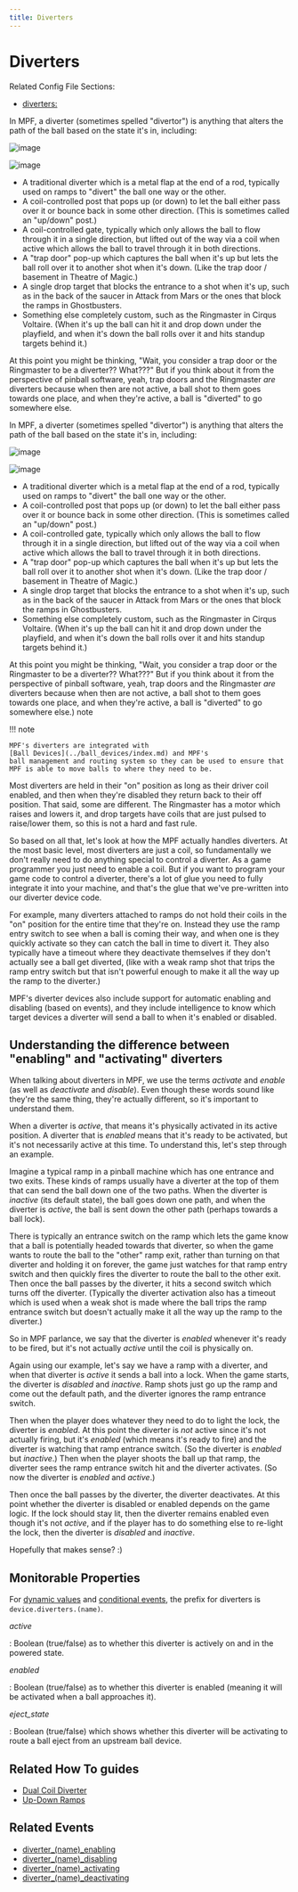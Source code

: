 ```yaml
---
title: Diverters
---
```


# Diverters


Related Config File Sections:

* [diverters:](../../config/diverters.md)

In MPF, a diverter (sometimes spelled "divertor") is anything that
alters the path of the ball based on the state it's in, including:

![image](../images/diverter1.jpg)

![image](../images/diverter2.jpg)

* A traditional diverter which is a metal flap at the end of a rod,
    typically used on ramps to "divert" the ball one way or the other.
* A coil-controlled post that pops up (or down) to let the ball either
    pass over it or bounce back in some other direction. (This is
    sometimes called an "up/down" post.)
* A coil-controlled gate, typically which only allows the ball to flow
    through it in a single direction, but lifted out of the way via a
    coil when active which allows the ball to travel through it in both
    directions.
* A "trap door" pop-up which captures the ball when it's up but
    lets the ball roll over it to another shot when it's down. (Like
    the trap door / basement in Theatre of Magic.)
* A single drop target that blocks the entrance to a shot when it's
    up, such as in the back of the saucer in Attack from Mars or the
    ones that block the ramps in Ghostbusters.
* Something else completely custom, such as the Ringmaster in Cirqus
    Voltaire. (When it's up the ball can hit it and drop down under the
    playfield, and when it's down the ball rolls over it and hits
    standup targets behind it.)

At this point you might be thinking, "Wait, you consider a trap door or
the Ringmaster to be a diverter?? What???" But if you think about it
from the perspective of pinball software, yeah, trap doors and the
Ringmaster *are* diverters because when then are not active, a ball shot
to them goes towards one place, and when they're active, a ball is
"diverted" to go somewhere else.

In MPF, a diverter (sometimes spelled "divertor") is anything that
alters the path of the ball based on the state it's in, including:

![image](../images/diverter1.jpg)

![image](../images/diverter2.jpg)

* A traditional diverter which is a metal flap at the end of a rod,
    typically used on ramps to "divert" the ball one way or the other.
* A coil-controlled post that pops up (or down) to let the ball either
    pass over it or bounce back in some other direction. (This is
    sometimes called an "up/down" post.)
* A coil-controlled gate, typically which only allows the ball to flow
    through it in a single direction, but lifted out of the way via a
    coil when active which allows the ball to travel through it in both
    directions.
* A "trap door" pop-up which captures the ball when it's up but
    lets the ball roll over it to another shot when it's down. (Like
    the trap door / basement in Theatre of Magic.)
* A single drop target that blocks the entrance to a shot when it's
    up, such as in the back of the saucer in Attack from Mars or the
    ones that block the ramps in Ghostbusters.
* Something else completely custom, such as the Ringmaster in Cirqus
    Voltaire. (When it's up the ball can hit it and drop down under the
    playfield, and when it's down the ball rolls over it and hits
    standup targets behind it.)

At this point you might be thinking, "Wait, you consider a trap door or
the Ringmaster to be a diverter?? What???" But if you think about it
from the perspective of pinball software, yeah, trap doors and the
Ringmaster *are* diverters because when then are not active, a ball shot
to them goes towards one place, and when they're active, a ball is
"diverted" to go somewhere else.) note

!!! note

    MPF's diverters are integrated with
    [Ball Devices](../ball_devices/index.md) and MPF's
    ball management and routing system so they can be used to ensure that
    MPF is able to move balls to where they need to be.

Most diverters are held in their "on" position as long as their driver
coil enabled, and then when they're disabled they return back to their
off position. That said, some are different. The Ringmaster has a motor
which raises and lowers it, and drop targets have coils that are just
pulsed to raise/lower them, so this is not a hard and fast rule.

So based on all that, let's look at how the MPF actually handles
diverters. At the most basic level, most diverters are just a coil, so
fundamentally we don't really need to do anything special to control a
diverter. As a game programmer you just need to enable a coil. But if
you want to program your game code to control a diverter, there's a lot
of glue you need to fully integrate it into your machine, and that's
the glue that we've pre-written into our diverter device code.

For example, many diverters attached to ramps do not hold their coils in
the "on" position for the entire time that they're on. Instead they
use the ramp entry switch to see when a ball is coming their way, and
when one is they quickly activate so they can catch the ball in time to
divert it. They also typically have a timeout where they deactivate
themselves if they don't actually see a ball get diverted, (like with a
weak ramp shot that trips the ramp entry switch but that isn't powerful
enough to make it all the way up the ramp to the diverter.)

MPF's diverter devices also include support for automatic enabling and
disabling (based on events), and they include intelligence to know which
target devices a diverter will send a ball to when it's enabled or
disabled.

## Understanding the difference between "enabling" and "activating" diverters

When talking about diverters in MPF, we use the terms *activate* and
*enable* (as well as *deactivate* and *disable*). Even though these
words sound like they're the same thing, they're actually different,
so it's important to understand them.

When a diverter is *active*, that means it's physically activated in
its active position. A diverter that is *enabled* means that it's ready
to be activated, but it's not necessarily active at this time. To
understand this, let's step through an example.

Imagine a typical ramp in a pinball machine which has one entrance and
two exits. These kinds of ramps usually have a diverter at the top of
them that can send the ball down one of the two paths. When the diverter
is *inactive* (its default state), the ball goes down one path, and when
the diverter is *active*, the ball is sent down the other path (perhaps
towards a ball lock).

There is typically an entrance switch on the ramp which lets the game
know that a ball is potentially headed towards that diverter, so when
the game wants to route the ball to the "other" ramp exit, rather than
turning on that diverter and holding it on forever, the game just
watches for that ramp entry switch and then quickly fires the diverter
to route the ball to the other exit. Then once the ball passes by the
diverter, it hits a second switch which turns off the diverter.
(Typically the diverter activation also has a timeout which is used when
a weak shot is made where the ball trips the ramp entrance switch but
doesn't actually make it all the way up the ramp to the diverter.)

So in MPF parlance, we say that the diverter is *enabled* whenever it's
ready to be fired, but it's not actually *active* until the coil is
physically on.

Again using our example, let's say we have a ramp with a diverter, and
when that diverter is *active* it sends a ball into a lock. When the
game starts, the diverter is *disabled* and *inactive*. Ramp shots just
go up the ramp and come out the default path, and the diverter ignores
the ramp entrance switch.

Then when the player does whatever they need to do to light the lock,
the diverter is *enabled*. At this point the diverter is *not* active
since it's not actually firing, but it's *enabled* (which means it's
ready to fire) and the diverter is watching that ramp entrance switch.
(So the diverter is *enabled* but *inactive*.) Then when the player
shoots the ball up that ramp, the diverter sees the ramp entrance switch
hit and the diverter activates. (So now the diverter is *enabled* and
*active*.)

Then once the ball passes by the diverter, the diverter deactivates. At
this point whether the diverter is disabled or enabled depends on the
game logic. If the lock should stay lit, then the diverter remains
enabled even though it's not *active*, and if the player has to do
something else to re-light the lock, then the diverter is *disabled* and
*inactive*.

Hopefully that makes sense? :)

## Monitorable Properties

For
[dynamic values](../../config/instructions/dynamic_values.md) and
[conditional events](../../events/overview/conditional.md), the prefix for diverters is `device.diverters.(name)`.

*active*

:   Boolean (true/false) as to whether this diverter is actively on and
    in the powered state.

*enabled*

:   Boolean (true/false) as to whether this diverter is enabled (meaning
    it will be activated when a ball approaches it).

*eject_state*

:   Boolean (true/false) which shows whether this diverter will be
    activating to route a ball eject from an upstream ball device.

## Related How To guides

* [Dual Coil Diverter](dual_coil_diverter.md)
* [Up-Down Ramps](up_down_ramps.md)

## Related Events

* [diverter_(name)_enabling](../../events/diverter_diverter_enabling.md)
* [diverter_(name)_disabling](../../events/diverter_diverter_disabling.md)
* [diverter_(name)_activating](../../events/diverter_diverter_activating.md)
* [diverter_(name)_deactivating](../../events/diverter_diverter_deactivating.md)
